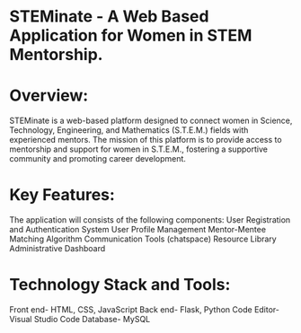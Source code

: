 # STEMinate - A Web Based Application for Women in STEM Mentorship.

# Overview:

STEMinate is a web-based platform designed to connect women in Science, Technology, Engineering, and Mathematics (S.T.E.M.) fields with experienced mentors. The mission of this platform is to provide access to mentorship and support for women in S.T.E.M., fostering a supportive community and promoting career development.

# Key Features:
The application will consists of the following components:
User Registration and Authentication System
User Profile Management
Mentor-Mentee Matching Algorithm
Communication Tools (chatspace)
Resource Library
Administrative Dashboard

# Technology Stack and Tools:
Front end- HTML, CSS, JavaScript
Back end- Flask, Python Code Editor- Visual Studio Code Database- MySQL 


